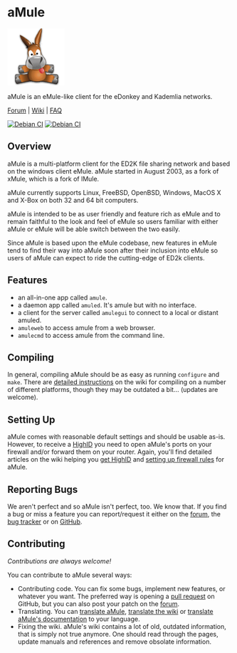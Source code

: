 aMule
=====

![aMule](https://raw.githubusercontent.com/amule-project/amule/master/amule.png)

aMule is an eMule-like client for the eDonkey and Kademlia networks.

[Forum] | [Wiki] | [FAQ]

[![Debian CI](https://badges.debian.net/badges/debian/stable/amule/version.svg)](https://buildd.debian.org/amule)
[![Debian CI](https://badges.debian.net/badges/debian/testing/amule/version.svg)](https://buildd.debian.org/amule)

[Forum]: http://forum.amule.org/		"aMule Forum"
[Wiki]:  http://wiki.amule.org/			"aMule Wiki"
[FAQ]:   http://wiki.amule.org/wiki/FAQ_aMule	"FAQ on aMule"


Overview
--------

aMule is a multi-platform client for the ED2K file sharing network and based on
the windows client eMule. aMule started in August 2003, as a fork of xMule,
which is a fork of lMule.

aMule currently supports Linux, FreeBSD, OpenBSD, Windows, MacOS X and X-Box on
both 32 and 64 bit computers.

aMule is intended to be as user friendly and feature rich as eMule and to
remain faithful to the look and feel of eMule so users familiar with either
aMule or eMule will be able switch between the two easily.

Since aMule is based upon the eMule codebase, new features in eMule tend to
find their way into aMule soon after their inclusion into eMule so users of
aMule can expect to ride the cutting-edge of ED2k clients.


Features
--------

* an all-in-one app called `amule`.
* a daemon app called `amuled`. It's amule but with no interface.
* a client for the server called `amulegui` to connect to a local or distant
  amuled.
* `amuleweb` to access amule from a web browser.
* `amulecmd` to access amule from the command line.


Compiling
---------

In general, compiling aMule should be as easy as running `configure` and `make`.
There are [detailed instructions][1] on the wiki for compiling on a number of
different platforms, though they may be outdated a bit... (updates are welcome).

[1]: http://wiki.amule.org/wiki/Compile		"How to compile and install aMule"


Setting Up
----------

aMule comes with reasonable default settings and should be usable as-is.
However, to receive a [HighID] you need to open aMule's ports on your
firewall and/or forward them on your router. Again, you'll find detailed
articles on the wiki helping you [get HighID][2] and [setting up firewall
rules][3] for aMule.

[HighID]: http://wiki.amule.org/wiki/FAQ_eD2k-Kademlia#What_is_LowID_and_HighID.3F
	  "What is LowID and HighID?"

[2]: http://wiki.amule.org/wiki/Get_HighID	"How to get HighID"
[3]: http://wiki.amule.org/wiki/Firewall	"How to set up firewall rules for aMule"


Reporting Bugs
--------------

We aren't perfect and so aMule isn't perfect, too. We know that. If you find a
bug or miss a feature you can report/request it either on the [forum], the
[bug tracker][4] or on [GitHub][5]. 

[4]: http://bugs.amule.org/				"aMule Bug Tracker"
[5]: https://github.com/amule-project/amule/issues	"aMule Issues"


Contributing
------------

*Contributions are always welcome!*

You can contribute to aMule several ways:

* Contributing code. You can fix some bugs, implement new features, or
  whatever you want. The preferred way is opening a [pull request][6] on
  GitHub, but you can also post your patch on the [forum].
* Translating. You can [translate aMule][7], [translate the wiki][8] or
  [translate aMule's documentation][9] to your language.
* Fixing the wiki. aMule's wiki contains a lot of old, outdated information,
  that is simply not true anymore. One should read through the pages, update
  manuals and references and remove obsolate information.

[6]: https://github.com/amule-project/amule/pulls  "aMule Pull Requests"
[7]: http://wiki.amule.org/wiki/Translations	   "Translating aMule"
[8]: http://wiki.amule.org/wiki/Translating_Wiki   "Translating the wiki"
[9]: http://wiki.amule.org/wiki/Translating_Docs   "Translating the documentation"
